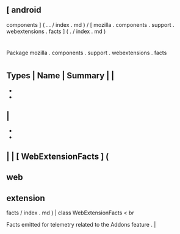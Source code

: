 [
android
-
components
]
(
.
.
/
index
.
md
)
/
[
mozilla
.
components
.
support
.
webextensions
.
facts
]
(
.
/
index
.
md
)
#
#
Package
mozilla
.
components
.
support
.
webextensions
.
facts
#
#
#
Types
|
Name
|
Summary
|
|
-
-
-
|
-
-
-
|
|
[
WebExtensionFacts
]
(
-
web
-
extension
-
facts
/
index
.
md
)
|
class
WebExtensionFacts
<
br
>
Facts
emitted
for
telemetry
related
to
the
Addons
feature
.
|
